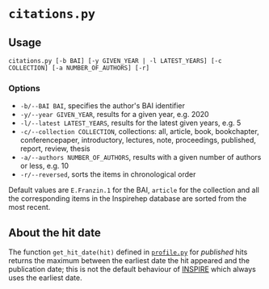 # `citations.py`

## Usage

`citations.py [-b BAI] [-y GIVEN_YEAR | -l LATEST_YEARS] [-c COLLECTION] [-a NUMBER_OF_AUTHORS] [-r]`

### Options

* `-b/--BAI BAI`, specifies the author's BAI identifier
* `-y/--year GIVEN_YEAR`, results for a given year, e.g. 2020
* `-l/--latest LATEST_YEARS`, results for the latest given years, e.g. 5
* `-c/--collection COLLECTION`, collections: all, article, book, bookchapter, conferencepaper, introductory, lectures, note, proceedings, published, report, review, thesis
* `-a/--authors NUMBER_OF_AUTHORS`, results with a given number of authors or less, e.g. 10
* `-r/--reversed`, sorts the items in chronological order

Default values are `E.Franzin.1` for the BAI, `article` for the collection and all the corresponding items in the Inspirehep database are sorted from the most recent.

## About the hit date
The function `get_hit_date(hit)` defined in [`profile.py`](profile.py#L8) for _published_ hits returns the maximum between the earliest date the hit appeared and the publication date; this is not the default behaviour of [INSPIRE](https://inspirehep.net/) which always uses the earliest date.
